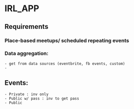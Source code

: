 # IRL_APP

## Requirements

### Place-based meetups/ scheduled repeating events

### Data aggregation: 
    - get from data sources (eventbrite, fb events, custom)
    - 

## Events: 
    - Private : inv only
    - Public w/ pass : inv to get pass
    - Public 

